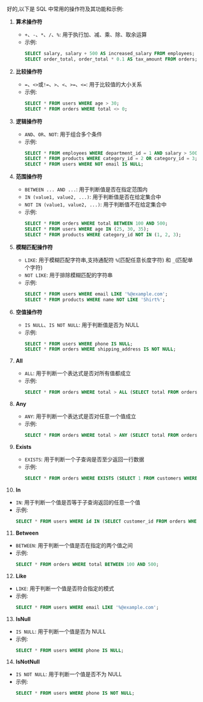 好的,以下是 SQL 中常用的操作符及其功能和示例:

1. **算术操作符**
   - `+`、`-`、`*`、`/`、`%`: 用于执行加、减、乘、除、取余运算
   - 示例:
     ```sql
     SELECT salary, salary + 500 AS increased_salary FROM employees;
     SELECT order_total, order_total * 0.1 AS tax_amount FROM orders;
     ```

2. **比较操作符**
   - `=`、`<>`或`!=`、`>`、`<`、`>=`、`<=`: 用于比较值的大小关系
   - 示例:
     ```sql
     SELECT * FROM users WHERE age > 30;
     SELECT * FROM orders WHERE total <> 0;
     ```

3. **逻辑操作符**
   - `AND`、`OR`、`NOT`: 用于组合多个条件
   - 示例:
     ```sql
     SELECT * FROM employees WHERE department_id = 1 AND salary > 5000;
     SELECT * FROM products WHERE category_id = 2 OR category_id = 3;
     SELECT * FROM users WHERE NOT email IS NULL;
     ```

4. **范围操作符**
   - `BETWEEN ... AND ...`: 用于判断值是否在指定范围内
   - `IN (value1, value2, ...)`: 用于判断值是否在给定集合中
   - `NOT IN (value1, value2, ...)`: 用于判断值不在给定集合中
   - 示例:
     ```sql
     SELECT * FROM orders WHERE total BETWEEN 100 AND 500;
     SELECT * FROM users WHERE age IN (25, 30, 35);
     SELECT * FROM products WHERE category_id NOT IN (1, 2, 3);
     ```

5. **模糊匹配操作符**
   - `LIKE`: 用于模糊匹配字符串,支持通配符 `%`(匹配任意长度字符) 和 `_`(匹配单个字符)
   - `NOT LIKE`: 用于排除模糊匹配的字符串
   - 示例:
     ```sql
     SELECT * FROM users WHERE email LIKE '%@example.com';
     SELECT * FROM products WHERE name NOT LIKE 'Shirt%';
     ```

6. **空值操作符**
   - `IS NULL`、`IS NOT NULL`: 用于判断值是否为 NULL
   - 示例:
     ```sql
     SELECT * FROM users WHERE phone IS NULL;
     SELECT * FROM orders WHERE shipping_address IS NOT NULL;
     ```
7. **All**
   - `ALL`: 用于判断一个表达式是否对所有值都成立
   - 示例:
     ```sql
     SELECT * FROM orders WHERE total > ALL (SELECT total FROM orders WHERE customer_id = 1);
     ```

8. **Any**
   - `ANY`: 用于判断一个表达式是否对任意一个值成立
   - 示例:
     ```sql
     SELECT * FROM orders WHERE total > ANY (SELECT total FROM orders WHERE customer_id = 1);
     ```
       
9. **Exists**
   - `EXISTS`: 用于判断一个子查询是否至少返回一行数据
   - 示例:
     ```sql
     SELECT * FROM orders WHERE EXISTS (SELECT 1 FROM customers WHERE customers.id = orders.customer_id);
     ```

10. **In**
   - `IN`: 用于判断一个值是否等于子查询返回的任意一个值
   - 示例:
     ```sql
     SELECT * FROM users WHERE id IN (SELECT customer_id FROM orders WHERE total > 1000);
     ```

11. **Between**
   - `BETWEEN`: 用于判断一个值是否在指定的两个值之间
   - 示例:
     ```sql
     SELECT * FROM orders WHERE total BETWEEN 100 AND 500;
     ```

12. **Like**
   - `LIKE`: 用于判断一个值是否符合指定的模式
   - 示例:
     ```sql
     SELECT * FROM users WHERE email LIKE '%@example.com';
     ```

13. **IsNull**
   - `IS NULL`: 用于判断一个值是否为 NULL
   - 示例:
     ```sql
     SELECT * FROM users WHERE phone IS NULL;
     ```

14. **IsNotNull**
   - `IS NOT NULL`: 用于判断一个值是否不为 NULL
   - 示例:
     ```sql
     SELECT * FROM users WHERE phone IS NOT NULL;
     ```
